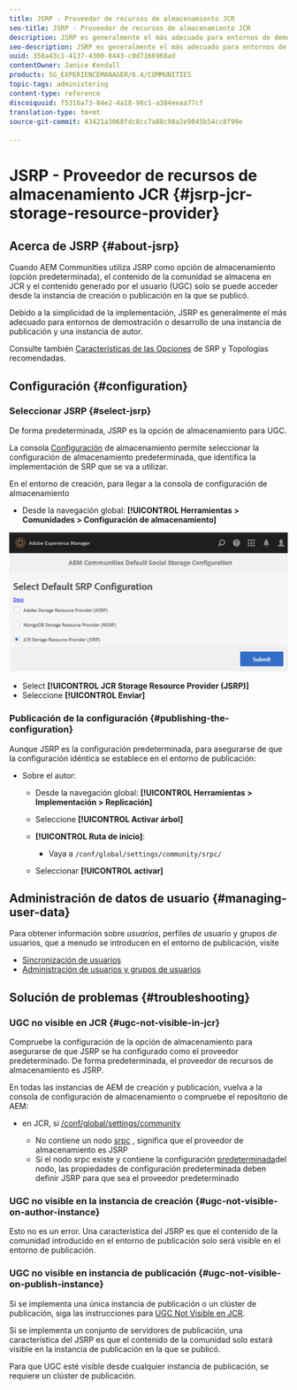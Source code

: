 ```yaml
---
title: JSRP - Proveedor de recursos de almacenamiento JCR
seo-title: JSRP - Proveedor de recursos de almacenamiento JCR
description: JSRP es generalmente el más adecuado para entornos de demostración o desarrollo de una instancia de publicación y una instancia de autor
seo-description: JSRP es generalmente el más adecuado para entornos de demostración o desarrollo de una instancia de publicación y una instancia de autor
uuid: 358a43c1-4137-4300-8443-c0d7166968ad
contentOwner: Janice Kendall
products: SG_EXPERIENCEMANAGER/6.4/COMMUNITIES
topic-tags: administering
content-type: reference
discoiquuid: f5316a73-84e2-4a18-98c1-a384eeaa77cf
translation-type: tm+mt
source-git-commit: 43421a3068fdc8cc7a88c98a2e9045b54cc8f99e

---
```



# JSRP - Proveedor de recursos de almacenamiento JCR {#jsrp-jcr-storage-resource-provider}

## Acerca de JSRP {#about-jsrp}

Cuando AEM Communities utiliza JSRP como opción de almacenamiento (opción predeterminada), el contenido de la comunidad se almacena en JCR y el contenido generado por el usuario (UGC) solo se puede acceder desde la instancia de creación o publicación en la que se publicó.

Debido a la simplicidad de la implementación, JSRP es generalmente el más adecuado para entornos de demostración o desarrollo de una instancia de publicación y una instancia de autor.

Consulte también [Características de las Opciones](working-with-srp.md#characteristics-of-srp-options) de SRP y Topologías [](topologies.md)recomendadas.

## Configuración {#configuration}

### Seleccionar JSRP {#select-jsrp}

De forma predeterminada, JSRP es la opción de almacenamiento para UGC.

La consola [Configuración](srp-config.md) de almacenamiento permite seleccionar la configuración de almacenamiento predeterminada, que identifica la implementación de SRP que se va a utilizar.

En el entorno de creación, para llegar a la consola de configuración de almacenamiento

* Desde la navegación global: **[!UICONTROL Herramientas > Comunidades > Configuración de almacenamiento]**

![chlimage_1-234](assets/chlimage_1-234.png)

* Select **[!UICONTROL JCR Storage Resource Provider (JSRP)]**
* Seleccione **[!UICONTROL Enviar]**

### Publicación de la configuración {#publishing-the-configuration}

Aunque JSRP es la configuración predeterminada, para asegurarse de que la configuración idéntica se establece en el entorno de publicación:

* Sobre el autor:

   * Desde la navegación global: **[!UICONTROL Herramientas > Implementación > Replicación]**
   * Seleccione **[!UICONTROL Activar árbol]**
   * **[!UICONTROL Ruta de inicio]**:

      * Vaya a `/conf/global/settings/community/srpc/`
   * Seleccionar **[!UICONTROL activar]**


## Administración de datos de usuario {#managing-user-data}

Para obtener información sobre *usuarios*, perfiles *de* usuario y grupos *de* usuarios, que a menudo se introducen en el entorno de publicación, visite

* [Sincronización de usuarios](sync.md)
* [Administración de usuarios y grupos de usuarios](users.md)

## Solución de problemas {#troubleshooting}

### UGC no visible en JCR {#ugc-not-visible-in-jcr}

Compruebe la configuración de la opción de almacenamiento para asegurarse de que JSRP se ha configurado como el proveedor predeterminado. De forma predeterminada, el proveedor de recursos de almacenamiento es JSRP.

En todas las instancias de AEM de creación y publicación, vuelva a la consola de configuración de almacenamiento o compruebe el repositorio de AEM:

* en JCR, si [/conf/global/settings/community](http://localhost:4502/crx/de/index.jsp#/conf/global/settings/community)

   * No contiene un nodo [srpc](http://localhost:4502/crx/de/index.jsp#/conf/global/settings/community/srpc) , significa que el proveedor de almacenamiento es JSRP
   * Si el nodo srpc existe y contiene la configuración [predeterminada](http://localhost:4502/crx/de/index.jsp#/conf/global/settings/community/srpc/defaultconfiguration)del nodo, las propiedades de configuración predeterminada deben definir JSRP para que sea el proveedor predeterminado

### UGC no visible en la instancia de creación {#ugc-not-visible-on-author-instance}

Esto no es un error. Una característica del JSRP es que el contenido de la comunidad introducido en el entorno de publicación solo será visible en el entorno de publicación.

### UGC no visible en instancia de publicación {#ugc-not-visible-on-publish-instance}

Si se implementa una única instancia de publicación o un clúster de publicación, siga las instrucciones para [UGC Not Visible en JCR](#ugc-not-visible-in-jcr).

Si se implementa un conjunto de servidores de publicación, una característica del JSRP es que el contenido de la comunidad solo estará visible en la instancia de publicación en la que se publicó.

Para que UGC esté visible desde cualquier instancia de publicación, se requiere un clúster de publicación.
